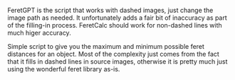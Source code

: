 FeretGPT is the script that works with dashed images, just change the image path as needed. It unfortunately adds a fair bit of inaccuracy as part of the filling-in process. FeretCalc should work for non-dashed lines with much higer accuracy.

Simple script to give you the maximum and minimum possible feret distances for an object. Most of the complexity just comes from the fact that it fills in dashed lines in 
source images, otherwise it is pretty much just using the wonderful feret library as-is.
